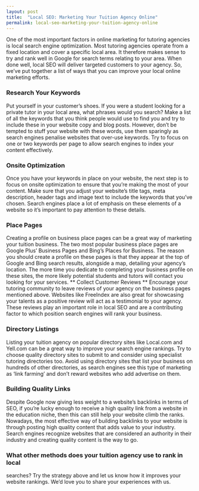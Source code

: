 ```yaml
---
layout: post
title:  "Local SEO: Marketing Your Tuition Agency Online"
permalink: local-seo-marketing-your-tuition-agency-online
---
```

One of the most important factors in online marketing for tutoring agencies is
local search engine optimization. Most tutoring agencies operate from a fixed
location and cover a specific local area. It therefore makes sense to try and
rank well in Google for search terms relating to your area. When done well,
local SEO will deliver targeted customers to your agency. So, we’ve put
together a list of ways that you can improve your local online marketing
efforts. 

### Research Your Keywords

Put yourself in your customer’s shoes.
If you were a student looking for a private tutor in your local area, what
phrases would you search? Make a list of all the keywords that you think
people would use to find you and try to include these in your website copy and
blog posts. However, don’t be tempted to stuff your website with these words,
use them sparingly as search engines penalise websites that over-use keywords.
Try to focus on one or two keywords per page to allow search engines to index
your content effectively. 

### Onsite Optimization

Once you have your
keywords in place on your website, the next step is to focus on onsite
optimization to ensure that you’re making the most of your content. Make sure
that you adjust your website’s title tags, meta description, header tags and
image text to include the keywords that you’ve chosen. Search engines place a
lot of emphasis on these elements of a website so it’s important to pay
attention to these details. 

### Place Pages

Creating a profile on business
place pages can be a great way of marketing your tuition business. The two
most popular business place pages are Google Plus’ Business Pages and Bing’s
Places for Business. The reason you should create a profile on these pages is
that they appear at the top of Google and Bing search results, alongside a
map, detailing your agency’s location. The more time you dedicate to
completing your business profile on these sites, the more likely potential
students and tutors will contact you looking for your services. ** Collect
Customer Reviews ** Encourage your tutoring community to leave reviews of your
agency on the business pages mentioned above. Websites like FreeIndex are also
great for showcasing your talents as a positive review will act as a
testimonial to your agency. These reviews play an important role in local SEO
and are a contributing factor to which position search engines will rank your
business. 

### Directory Listings

Listing your tuition agency on popular
directory sites like Local.com and Yell.com can be a great way to improve your
search engine rankings. Try to choose quality directory sites to submit to and
consider using specialist tutoring directories too. Avoid using directory
sites that list your business on hundreds of other directories, as search
engines see this type of marketing as ‘link farming’ and don’t reward websites
who add advertise on them. 

### Building Quality Links

Despite Google now
giving less weight to a website’s backlinks in terms of SEO, if you’re lucky
enough to receive a high quality link from a website in the education niche,
then this can still help your website climb the ranks. Nowadays, the most
effective way of building backlinks to your website is through posting high
quality content that adds value to your industry. Search engines recognize
websites that are considered an authority in their industry and creating
quality content is the way to go.

### What other methods does your tuition agency use to rank in local
searches? Try the strategy above and let us know how it improves your website
rankings. We’d love you to share your experiences with us.
